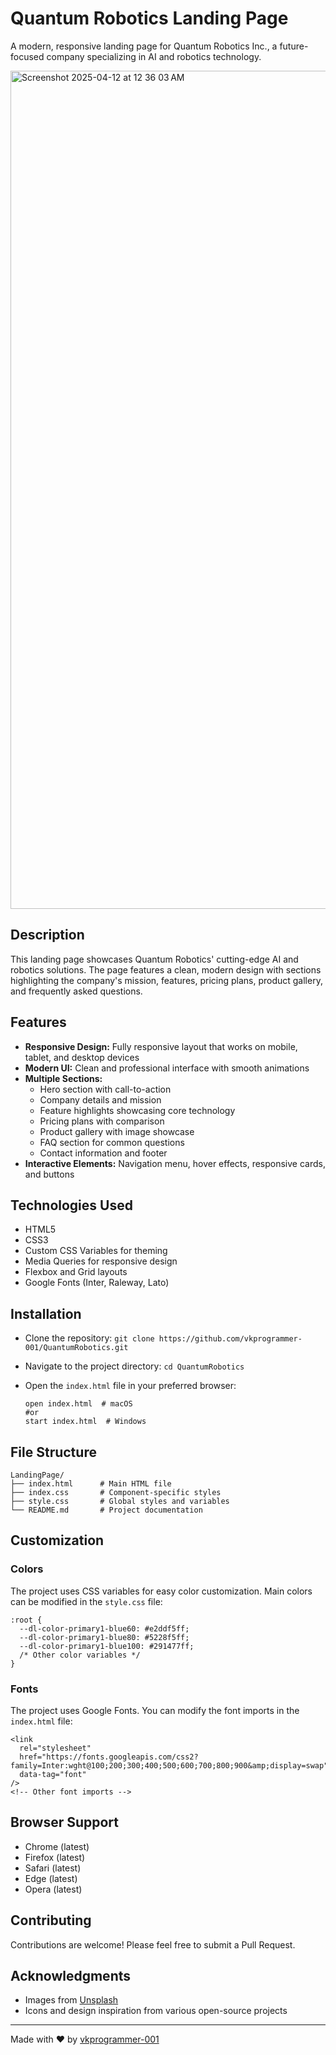# Quantum Robotics Landing Page
A modern, responsive landing page for Quantum Robotics Inc., a future-focused company specializing in AI and robotics technology.

<img width="1341" alt="Screenshot 2025-04-12 at 12 36 03 AM" src="https://github.com/user-attachments/assets/570971d0-d4ed-43b1-8e7a-cde57caf4ebe" />

## Description
This landing page showcases Quantum Robotics' cutting-edge AI and robotics solutions. The page features a clean, modern design with sections highlighting the company's mission, features, pricing plans, product gallery, and frequently asked questions.

## Features
- **Responsive Design:** Fully responsive layout that works on mobile, tablet, and desktop devices
- **Modern UI:** Clean and professional interface with smooth animations
- **Multiple Sections:**
  - Hero section with call-to-action
  - Company details and mission
  - Feature highlights showcasing core technology
  - Pricing plans with comparison
  - Product gallery with image showcase
  - FAQ section for common questions
  - Contact information and footer
- **Interactive Elements:** Navigation menu, hover effects, responsive cards, and buttons

## Technologies Used
- HTML5
- CSS3
- Custom CSS Variables for theming
- Media Queries for responsive design
- Flexbox and Grid layouts
- Google Fonts (Inter, Raleway, Lato)

## Installation
- Clone the repository:
```git clone https://github.com/vkprogrammer-001/QuantumRobotics.git```

- Navigate to the project directory:
```cd QuantumRobotics```

- Open the ```index.html``` file in your preferred browser:

  ```
  open index.html  # macOS
  #or
  start index.html  # Windows
  ```

## File Structure
```
LandingPage/
├── index.html      # Main HTML file
├── index.css       # Component-specific styles
├── style.css       # Global styles and variables
└── README.md       # Project documentation
```

## Customization
### Colors
The project uses CSS variables for easy color customization. Main colors can be modified in the ```style.css``` file:
```
:root {
  --dl-color-primary1-blue60: #e2ddf5ff;
  --dl-color-primary1-blue80: #5228f5ff;
  --dl-color-primary1-blue100: #291477ff;
  /* Other color variables */
}
```

### Fonts
The project uses Google Fonts. You can modify the font imports in the ```index.html``` file:
```
<link
  rel="stylesheet"
  href="https://fonts.googleapis.com/css2?family=Inter:wght@100;200;300;400;500;600;700;800;900&amp;display=swap"
  data-tag="font"
/>
<!-- Other font imports -->
```
## Browser Support
- Chrome (latest)
- Firefox (latest)
- Safari (latest)
- Edge (latest)
- Opera (latest)

## Contributing
Contributions are welcome! Please feel free to submit a Pull Request.

## Acknowledgments
- Images from [Unsplash](https://unsplash.com/)
- Icons and design inspiration from various open-source projects

---
Made with ❤️ by [vkprogrammer-001](https://github.com/vkprogrammer-001)

